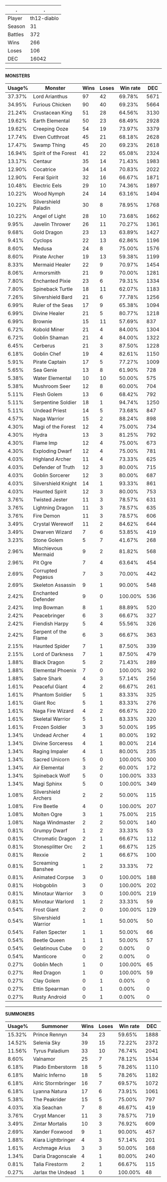 .|.
|-|-
Player|th12-diablo
Season|31
Battles|372
Wins|266
Loses|106
DEC|16042

---
**MONSTERS**

Usage%|Monster|Wins|Loses|Win rate|DEC|
-|-|-|-|-|-|
37.37%|Lord Arianthus|97|42|69.78%|5671|
34.95%|Furious Chicken|90|40|69.23%|5664|
21.24%|Crustacean King|51|28|64.56%|3130|
19.62%|Earth Elemental|50|23|68.49%|2928|
19.62%|Creeping Ooze|54|19|73.97%|3379|
17.74%|Elven Cutthroat|45|21|68.18%|2628|
17.47%|Swamp Thing|45|20|69.23%|2618|
16.94%|Spirit of the Forest|41|22|65.08%|2324|
13.17%|Centaur|35|14|71.43%|1983|
12.90%|Cocatrice|34|14|70.83%|2022|
12.90%|Feral Spirit|32|16|66.67%|1871|
10.48%|Electric Eels|29|10|74.36%|1897|
10.22%|Wood Nymph|24|14|63.16%|1494|
10.22%|Silvershield Paladin|30|8|78.95%|1768|
10.22%|Angel of Light|28|10|73.68%|1662|
9.95%|Javelin Thrower|26|11|70.27%|1361|
9.68%|Gold Dragon|23|13|63.89%|1427|
9.41%|Cyclops|22|13|62.86%|1196|
8.60%|Medusa|24|8|75.00%|1576|
8.60%|Pirate Archer|19|13|59.38%|1199|
8.33%|Mermaid Healer|22|9|70.97%|1454|
8.06%|Armorsmith|21|9|70.00%|1281|
7.80%|Enchanted Pixie|23|6|79.31%|1334|
7.80%|Spineback Turtle|18|11|62.07%|1183|
7.26%|Silvershield Bard|21|6|77.78%|1256|
6.99%|Ruler of the Seas|17|9|65.38%|1094|
6.99%|Divine Healer|21|5|80.77%|1218|
6.99%|Brownie|15|11|57.69%|837|
6.72%|Kobold Miner|21|4|84.00%|1304|
6.72%|Goblin Shaman|21|4|84.00%|1322|
6.45%|Cerberus|21|3|87.50%|1228|
6.18%|Goblin Chef|19|4|82.61%|1150|
5.91%|Pirate Captain|17|5|77.27%|1009|
5.65%|Sea Genie|13|8|61.90%|728|
5.38%|Water Elemental|10|10|50.00%|575|
5.38%|Mushroom Seer|12|8|60.00%|704|
5.11%|Flesh Golem|13|6|68.42%|792|
5.11%|Serpentine Soldier|18|1|94.74%|1250|
5.11%|Undead Priest|14|5|73.68%|847|
4.57%|Naga Warrior|15|2|88.24%|898|
4.30%|Magi of the Forest|12|4|75.00%|734|
4.30%|Hydra|13|3|81.25%|792|
4.30%|Flame Imp|12|4|75.00%|673|
4.30%|Exploding Dwarf|12|4|75.00%|781|
4.03%|Highland Archer|11|4|73.33%|625|
4.03%|Defender of Truth|12|3|80.00%|715|
4.03%|Goblin Sorcerer|12|3|80.00%|687|
4.03%|Silvershield Knight|14|1|93.33%|861|
4.03%|Haunted Spirit|12|3|80.00%|753|
3.76%|Twisted Jester|11|3|78.57%|631|
3.76%|Lightning Dragon|11|3|78.57%|635|
3.76%|Fire Demon|11|3|78.57%|606|
3.49%|Crystal Werewolf|11|2|84.62%|644|
3.49%|Dwarven Wizard|7|6|53.85%|419|
3.23%|Stone Golem|5|7|41.67%|268|
2.96%|Mischievous Mermaid|9|2|81.82%|568|
2.96%|Pit Ogre|7|4|63.64%|454|
2.69%|Corrupted Pegasus|7|3|70.00%|442|
2.69%|Skeleton Assassin|9|1|90.00%|548|
2.42%|Enchanted Defender|9|0|100.00%|536|
2.42%|Imp Bowman|8|1|88.89%|520|
2.42%|Peacebringer|6|3|66.67%|327|
2.42%|Fiendish Harpy|5|4|55.56%|326|
2.42%|Serpent of the Flame|6|3|66.67%|363|
2.15%|Haunted Spider|7|1|87.50%|339|
2.15%|Lord of Darkness|7|1|87.50%|479|
1.88%|Black Dragon|5|2|71.43%|289|
1.88%|Elemental Phoenix|7|0|100.00%|392|
1.88%|Sabre Shark|4|3|57.14%|256|
1.61%|Peaceful Giant|4|2|66.67%|261|
1.61%|Phantom Soldier|5|1|83.33%|325|
1.61%|Giant Roc|5|1|83.33%|276|
1.61%|Naga Fire Wizard|4|2|66.67%|220|
1.61%|Skeletal Warrior|5|1|83.33%|320|
1.61%|Frozen Soldier|3|3|50.00%|195|
1.34%|Undead Archer|4|1|80.00%|192|
1.34%|Divine Sorceress|4|1|80.00%|214|
1.34%|Raging Impaler|4|1|80.00%|235|
1.34%|Sacred Unicorn|5|0|100.00%|300|
1.34%|Air Elemental|3|2|60.00%|172|
1.34%|Spineback Wolf|5|0|100.00%|333|
1.34%|Magi Sphinx|5|0|100.00%|349|
1.08%|Silvershield Archers|2|2|50.00%|115|
1.08%|Fire Beetle|4|0|100.00%|207|
1.08%|Molten Ogre|3|1|75.00%|215|
1.08%|Naga Windmaster|2|2|50.00%|140|
0.81%|Grumpy Dwarf|1|2|33.33%|53|
0.81%|Chromatic Dragon|2|1|66.67%|112|
0.81%|Stonesplitter Orc|2|1|66.67%|125|
0.81%|Rexxie|2|1|66.67%|100|
0.81%|Screaming Banshee|1|2|33.33%|72|
0.81%|Animated Corpse|3|0|100.00%|188|
0.81%|Hobgoblin|3|0|100.00%|202|
0.81%|Minotaur Warrior|3|0|100.00%|219|
0.81%|Minotaur Warlord|1|2|33.33%|59|
0.54%|Frost Giant|2|0|100.00%|129|
0.54%|Silvershield Warrior|1|1|50.00%|50|
0.54%|Fallen Specter|1|1|50.00%|66|
0.54%|Beetle Queen|1|1|50.00%|57|
0.54%|Gelatinous Cube|0|2|0.00%|0|
0.54%|Manticore|0|2|0.00%|0|
0.27%|Goblin Mech|1|0|100.00%|65|
0.27%|Red Dragon|1|0|100.00%|59|
0.27%|Clay Golem|0|1|0.00%|0|
0.27%|Ettin Spearman|0|1|0.00%|0|
0.27%|Rusty Android|0|1|0.00%|0|

---
**SUMMONERS**

Usage%|Summoner|Wins|Loses|Win rate|DEC|
-|-|-|-|-|-|
15.32%|Prince Rennyn|34|23|59.65%|1888|
14.52%|Selenia Sky|39|15|72.22%|2372|
11.56%|Tyrus Paladium|33|10|76.74%|2041|
8.60%|Valnamor|25|7|78.12%|1534|
6.18%|Plado Emberstorm|18|5|78.26%|1110|
6.18%|Malric Inferno|18|5|78.26%|1182|
6.18%|Alric Stormbringer|16|7|69.57%|1072|
6.18%|Lyanna Natura|17|6|73.91%|1061|
5.38%|The Peakrider|15|5|75.00%|797|
4.03%|Xia Seachan|7|8|46.67%|419|
3.76%|Crypt Mancer|11|3|78.57%|719|
3.49%|Zintar Mortalis|10|3|76.92%|609|
2.69%|Xander Foxwood|9|1|90.00%|457|
1.88%|Kiara Lightbringer|4|3|57.14%|201|
1.61%|Archmage Arius|3|3|50.00%|168|
1.34%|Daria Dragonscale|4|1|80.00%|240|
0.81%|Talia Firestorm|2|1|66.67%|115|
0.27%|Jarlax the Undead|1|0|100.00%|48|
